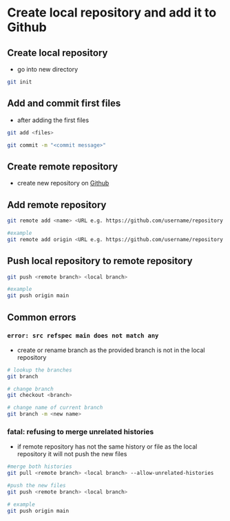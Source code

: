 # Create local repository and add it to Github

## Create local repository 

- go into new directory
```bash 
git init
```

## Add and commit first files

- after adding the first files 

```bash 
git add <files>

git commit -m "<commit message>"
```

## Create remote repository 

- create new repository on [Github](https://github.com)

## Add remote repository

```bash 
git remote add <name> <URL e.g. https://github.com/username/repository.git>

#example
git remote add origin <URL e.g. https://github.com/username/repository.git>
```

## Push local repository to remote repository

```bash
git push <remote branch> <local branch>

#example
git push origin main
```

## Common errors

### `error: src refspec main does not match any` 

- create or rename branch as the provided branch is not in the local repository 
```bash
# lookup the branches
git branch 

# change branch
git checkout <branch>

# change name of current branch
git branch -m <new name>
```

### fatal: refusing to merge unrelated histories

- if remote repository has not the same history or file as the local repository it will not push the new files 
```bash
#merge both histories
git pull <remote branch> <local branch> --allow-unrelated-histories

#push the new files
git push <remote branch> <local branch>

# example
git push origin main
```